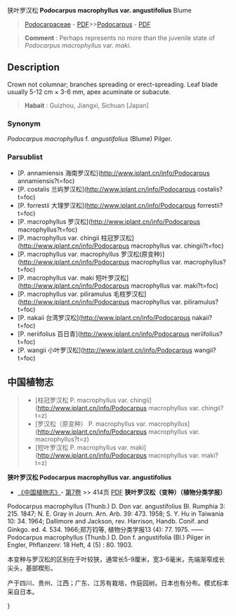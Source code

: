 狭叶罗汉松 **Podocarpus macrophyllus var. angustifolius** Blume

> [Podocarpaceae](http://www.iplant.cn/info/Podocarpaceae?t=foc) - [PDF](http://www.iplant.cn/foc/pdf/Podocarpaceae.pdf)>>[Podocarpus](http://www.iplant.cn/info/Podocarpus?t=foc) - [PDF](http://www.iplant.cn/foc/pdf/Podocarpus.pdf)


> **Comment** : 
> Perhaps represents no more than the juvenile state of *Podocarpus macrophyllus* var. *maki*.

## Description

Crown not columnar; branches spreading or erect-spreading. Leaf blade usually 5-12 cm ×  3-6 mm, apex acuminate or subacute.


> **Habait** : 
> Guizhou, Jiangxi, Sichuan [Japan]

### Synonym
*Podocarpus macrophyllus* f. *angustifolius* (Blume) Pilger.



### Parsublist

* [P.  annamiensis  海南罗汉松](http://www.iplant.cn/info/Podocarpus annamiensis?t=foc)
* [P.  costalis  兰屿罗汉松](http://www.iplant.cn/info/Podocarpus costalis?t=foc)
* [P.  forrestii  大理罗汉松](http://www.iplant.cn/info/Podocarpus forrestii?t=foc)
* [P.  macrophyllus  罗汉松](http://www.iplant.cn/info/Podocarpus macrophyllus?t=foc)
* [P.  macrophyllus var. chingii  柱冠罗汉松](http://www.iplant.cn/info/Podocarpus macrophyllus var. chingii?t=foc)
* [P.  macrophyllus var. macrophyllus  罗汉松(原变种)](http://www.iplant.cn/info/Podocarpus macrophyllus var. macrophyllus?t=foc)
* [P.  macrophyllus var. maki  短叶罗汉松](http://www.iplant.cn/info/Podocarpus macrophyllus var. maki?t=foc)
* [P.  macrophyllus var. piliramulus  毛枝罗汉松](http://www.iplant.cn/info/Podocarpus macrophyllus var. piliramulus?t=foc)
* [P.  nakaii  台湾罗汉松](http://www.iplant.cn/info/Podocarpus nakaii?t=foc)
* [P.  neriifolius  百日青](http://www.iplant.cn/info/Podocarpus neriifolius?t=foc)
* [P.  wangii  小叶罗汉松](http://www.iplant.cn/info/Podocarpus wangii?t=foc)

## 中国植物志

> * [柱冠罗汉松  P.  macrophyllus var. chingii](http://www.iplant.cn/info/Podocarpus macrophyllus var. chingii?t=z)
> * [罗汉松（原变种）  P.  macrophyllus var. macrophyllus](http://www.iplant.cn/info/Podocarpus macrophyllus var. macrophyllus?t=z)
> * [短叶罗汉松  P.  macrophyllus var. maki](http://www.iplant.cn/info/Podocarpus macrophyllus var. maki?t=z)


**狭叶罗汉松 Podocarpus macrophyllus var. angustifolius**

* [《中国植物志》](http://www.iplant.cn/frps)- [第7卷](http://www.iplant.cn/frps/vol/7) >> 414页 [PDF](http://www.iplant.cn/frps/pdf/7/414a.pdf)
**狭叶罗汉松（变种）（植物分类学报）**

Podocarpus macrophyllus (Thunb.) D. Don var. angustifolius Bl. Rumphia 3: 215. 1847; N. E. Gray in Journ. Arn. Arb. 39: 473. 1958; S. Y. Hu in Taiwania 10: 34. 1964; Dallimore and Jackson, rev. Harrison, Handb. Conif. and Ginkgo. ed. 4. 534. 1966;郑万钧等, 植物分类学报13 (4): 77. 1975. ——Podocarpus macrophyllus (Thunb.) D. Don f. angustifolia (Bl.) Pilger in Engler, Phflanzenr. 18 Heft, 4 (5) : 80. 1903.

本变种与罗汉松的区别在于叶较狭，通常长5-9厘米，宽3-6毫米，先端渐窄成长尖头，基部楔形。

产于四川、贵州、江西；广东、江苏有栽培，作庭园树。日本也有分布。模式标本采自日本。



}